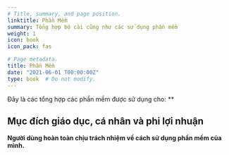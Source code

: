 ```yaml
---
# Title, summary, and page position.
linktitle: Phần Mềm
summary: Tổng hợp bộ cài cũng như các sử dụng phần mềm
weight: 1
icon: book
icon_pack: fas

# Page metadata.
title: Phần Mềm
date: "2021-06-01 T00:00:00Z"
type: book  # Do not modify.
---
```


Đây là các tổng hợp các phần mềm được sử dụng cho: **

## Mục đích giáo dục, cá nhân và phi lợi nhuận

 **Người dùng hoàn toàn chịu trách nhiệm về cách sử dụng phần mềm của mình.**